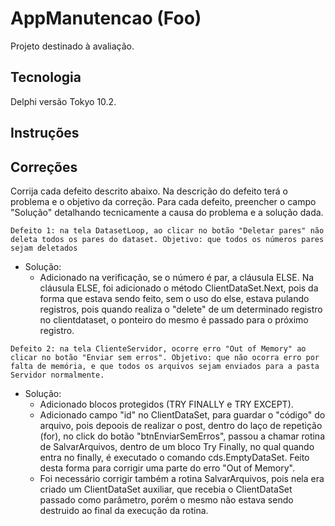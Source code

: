 # AppManutencao (Foo)

Projeto destinado à avaliação.

## Tecnologia

Delphi versão Tokyo 10.2.


## Instruções

## Correções

Corrija cada defeito descrito abaixo. Na descrição do defeito terá o problema e o objetivo da correção. Para cada defeito, preencher o campo "Solução" detalhando tecnicamente a causa do problema e a solução dada. 

`Defeito 1: na tela DatasetLoop, ao clicar no botão "Deletar pares" não deleta todos os pares do dataset. Objetivo: que todos os números pares sejam deletados`

- Solução: 
	- Adicionado na verificação, se o número é par, a cláusula ELSE. Na cláusula ELSE, foi adicionado o método ClientDataSet.Next, pois da forma que estava sendo feito, sem o uso do else, estava pulando registros, pois quando realiza o "delete" de um determinado registro no clientdataset, o ponteiro do mesmo é passado para o próximo registro.

`Defeito 2: na tela ClienteServidor, ocorre erro "Out of Memory" ao clicar no botão "Enviar sem erros". Objetivo: que não ocorra erro por falta de memória, e que todos os arquivos sejam enviados para a pasta Servidor normalmente.`

- Solução: 
	- Adicionado blocos protegidos (TRY FINALLY e TRY EXCEPT).
	- Adicionado campo "id" no ClientDataSet, para guardar o "código" do arquivo, pois depoois de realizar o post, dentro do laço de repetição (for), no click do botão "btnEnviarSemErros", passou a chamar rotina de SalvarArquivos, dentro de um bloco Try Finally, no qual quando entra no finally, é executado o comando cds.EmptyDataSet. Feito desta forma para corrigir uma parte do erro "Out of Memory".
	- Foi necessário corrigir também a rotina SalvarArquivos, pois nela era criado um ClientDataSet auxiliar, que recebia o ClientDataSet passado como parâmetro, porém o mesmo não estava sendo destruido ao final da execução da rotina.